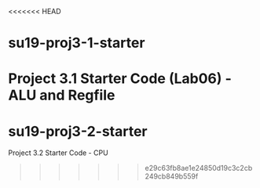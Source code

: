 <<<<<<< HEAD
# su19-proj3-1-starter
Project 3.1 Starter Code (Lab06) - ALU and Regfile
=======
# su19-proj3-2-starter
Project 3.2 Starter Code - CPU
>>>>>>> e29c63fb8ae1e24850d19c3c2cb249cb849b559f
